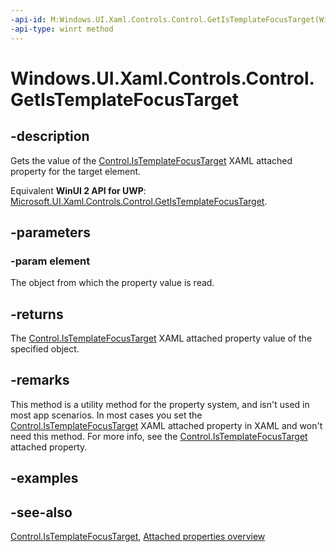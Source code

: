 ```yaml
---
-api-id: M:Windows.UI.Xaml.Controls.Control.GetIsTemplateFocusTarget(Windows.UI.Xaml.FrameworkElement)
-api-type: winrt method
---
```


<!-- Method syntax
public bool GetIsTemplateFocusTarget(Windows.UI.Xaml.FrameworkElement element)
-->

# Windows.UI.Xaml.Controls.Control.GetIsTemplateFocusTarget

## -description
Gets the value of the [Control.IsTemplateFocusTarget](control_istemplatefocustarget.md) XAML attached property for the target element.

Equivalent **WinUI 2 API for UWP**: [Microsoft.UI.Xaml.Controls.Control.GetIsTemplateFocusTarget](/windows/winui/api/microsoft.ui.xaml.controls.control.getistemplatefocustarget).

## -parameters
### -param element
The object from which the property value is read.

## -returns
The [Control.IsTemplateFocusTarget](control_istemplatefocustarget.md) XAML attached property value of the specified object.

## -remarks
This method is a utility method for the property system, and isn't used in most app scenarios. In most cases you set the [Control.IsTemplateFocusTarget](control_istemplatefocustarget.md) XAML attached property in XAML and won't need this method. For more info, see the [Control.IsTemplateFocusTarget](control_istemplatefocustarget.md) attached property.

## -examples

## -see-also

[Control.IsTemplateFocusTarget](control_istemplatefocustarget.md), [Attached properties overview](/windows/uwp/xaml-platform/attached-properties-overview)
